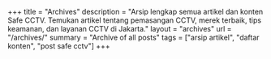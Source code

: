 +++
title = "Archives"
description = "Arsip lengkap semua artikel dan konten Safe CCTV. Temukan artikel tentang pemasangan CCTV, merek terbaik, tips keamanan, dan layanan CCTV di Jakarta."
layout = "archives"
url = "/archives/"
summary = "Archive of all posts"
tags = ["arsip artikel", "daftar konten", "post safe cctv"]
+++
